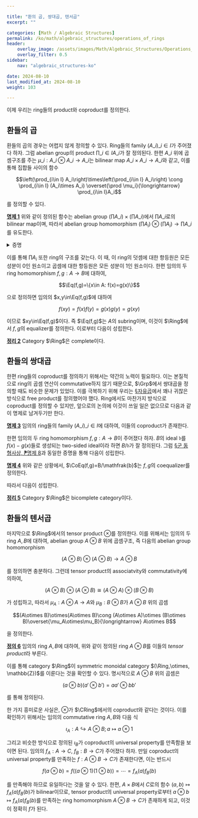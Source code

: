 ```yaml
---

title: "환의 곱, 쌍대곱, 텐서곱"
excerpt: ""

categories: [Math / Algebraic Structures]
permalink: /ko/math/algebraic_structures/operations_of_rings
header:
    overlay_image: /assets/images/Math/Algebraic_Structures/Operations_of_rings.png
    overlay_filter: 0.5
sidebar: 
    nav: "algebraic_structures-ko"

date: 2024-08-10
last_modified_at: 2024-08-10
weight: 103

---
```


이제 우리는 ring들의 product와 coproduct를 정의한다. 

## 환들의 곱

환들의 곱의 경우는 어렵지 않게 정의할 수 있다. Ring들의 family $(A\_i)\_{i\in I}$가 주어졌다 하자. 그럼 abelian group의 product $\prod\_{i\in I}A\_i$가 잘 정의된다. 한편 $A\_i$ 위에 곱셈구조를 주는 $\mu\_i: A\_i\otimes A\_i \rightarrow A\_i$는 bilinear map $A\_i\times A\_i \rightarrow A\_i$와 같고, 이를 통해 집합들 사이의 함수

$$\left(\prod_{i\in I} A_i\right)\times\left(\prod_{i\in I} A_i\right) \cong \prod_{i\in I} (A_i\times A_i) \overset{\prod \mu_i}{\longrightarrow} \prod_{i\in I}A_i$$

를 정의할 수 있다.

<div class="proposition" markdown="1">

<ins id="prop1">**명제 1**</ins> 위와 같이 정의된 함수는 abelian group $\left(\prod A\_i\right)\times\left(\prod A\_i\right)$에서 $\prod A\_i$로의 bilinear map이며, 따라서 abelian group homomorphism $\left(\prod A_i\right)\otimes\left(\prod A_i\right) \rightarrow \prod A\_i$를 유도한다. 

</div>
<details class="proof" markdown="1">
<summary>증명</summary>

위의 함수를 직접 원소로 나타내면, $\prod A\_i$의 원소들은 순서쌍 $(a\_i)\_{i\in I}$의 꼴이며, 두 원소 $(a\_i)\_{i\in I}, (b\_i)\_{i\in I}\in \prod A\_i$에 대해 이들 둘을 위 함수에 넣은 결과는

$$(a_i)_{i\in I}(b_i)_{i\in I}=(a_ib_i)_{i\in I}$$

을 통해 곱셈이 주어지게 된다. 즉 주어진 함수는 두 원소의 성분별로 곱셈을 하는 함수이다. 이제 bilinearity 또한 성분별로 확인할 수 있다. 

</details>

이를 통해 $\prod A_i$ 또한 ring의 구조를 갖는다. 이 때, 이 ring의 덧셈에 대한 항등원은 모든 성분이 $0$인 원소이고 곱셈에 대한 항등원은 모든 성분이 $1$인 원소이다. 한편 임의의 두 ring homomorphism $f,g:A \rightarrow B$에 대하여, 

$$\Eq(f,g)=\{x\in A: f(x)=g(x)\}$$

으로 정의하면 임의의 $x,y\in\Eq(f,g)$에 대하여

$$f(xy)=f(x)f(y)=g(x)g(y)=g(xy)$$

이므로 $xy\in\Eq(f,g)$이다. 즉 $\Eq(f,g)$는 $A$의 subring이며, 이것이 $\Ring$에서 $f,g$의 equalizer를 정의한다. 이로부터 다음이 성립한다.

<div class="proposition" markdown="1">

<ins id="thm2">**정리 2**</ins> Category $\Ring$은 complete이다. 

</div>

## 환들의 쌍대곱

한편 ring들의 coproduct를 정의하기 위해서는 약간의 노력이 필요하다. 이는 본질적으로 ring의 곱셈 연산이 commutative하지 않기 때문으로, $\Grp$에서 쌍대곱을 정의할 때도 비슷한 문제가 있었다. 이를 극복하기 위해 우리는 [§자유곱](/ko/math/algebraic_structures/free_products)에서 꽤나 귀찮은 방식으로 free product를 정의했어야 했다. Ring에서도 마찬가지 방식으로 coproduct를 정의할 수 있지만, 앞으로의 논의에 이것이 쓰일 일은 없으므로 다음과 같이 명제로 남겨두기만 한다. 

<div class="proposition" markdown="1">

<ins id="prop3">**명제 3**</ins> 임의의 ring들의 family $(A\_i)\_{i\in I}$에 대하여, 이들의 coproduct가 존재한다. 

</div>

한편 임의의 두 ring homomorphism $f,g:A \rightarrow B$이 주어졌다 하자. $B$의 ideal $\mathfrak{b}$를 $f(x)-g(x)$들로 생성되는 two-sided ideal이라 하면 $B/\mathfrak{b}$가 잘 정의된다. 그럼 [§군 동형사상, ⁋명제 8](/ko/math/algebraic_structures/isomorphism_theorems#prop8)과 동일한 증명을 통해 다음이 성립한다.

<div class="proposition" markdown="1">

<ins id="prop4">**명제 4**</ins> 위와 같은 상황에서, $\CoEq(f,g)=B/\mathfrak{b}$는 $f,g$의 coequalizer를 정의한다.

</div>

따라서 다음이 성립한다. 

<div class="proposition" markdown="1">

<ins id="thm5">**정리 5**</ins> Category $\Ring$은 bicomplete category이다.

</div>

## 환들의 텐서곱

마지막으로 $\Ring$에서의 tensor product $\otimes$를 정의한다. 이를 위해서는 임의의 두 ring $A,B$에 대하여, abelian group $A\otimes B$ 위에 곱셈구조, 즉 다음의 abelian group homomorphism

$$(A\otimes B)\otimes(A\otimes B) \rightarrow A\otimes B$$

를 정의하면 충분하다. 그런데 tensor product의 associatvity와 commutativity에 의하여, 

$$(A\otimes B)\otimes(A\otimes B)\cong (A\otimes A)\otimes (B\otimes B)$$

가 성립하고, 따라서 $\mu_A:A\otimes A \rightarrow A$와 $\mu_B: B\otimes B$가 $A\otimes B$ 위의 곱셈

$$(A\otimes B)\otimes(A\otimes B)\cong (A\otimes A)\otimes (B\otimes B)\overset{\mu_A\otimes\mu_B}{\longrightarrow} A\otimes B$$

을 정의한다.

<div class="definition" markdown="1">

<ins id="def6">**정의 6**</ins> 임의의 ring $A,B$에 대하여, 위와 같이 정의된 ring $A\otimes B$를 이들의 *tensor product*라 부른다. 

</div>

이를 통해 category $\Ring$이 symmetric monoidal category $(\Ring,\otimes, \mathbb{Z})$를 이룬다는 것을 확인할 수 있다. 명시적으로 $A\otimes B$ 위의 곱셈은

$$(a\otimes b)(a'\otimes b')=aa'\otimes bb'$$

를 통해 정의된다. 

한 가지 흥미로운 사실은, $\otimes$가 $\CRing$에서의 coproduct와 같다는 것이다. 이를 확인하기 위해서는 임의의 commutative ring $A,B$와 다음 식

$$\iota_A: A \hookrightarrow A\otimes B;a\mapsto a\otimes 1$$

그리고 비슷한 방식으로 정의된 $\iota_B$가 coproduct의 universal property를 만족함을 보이면 된다. 임의의 $f_A: A \rightarrow C$, $f_B: B \rightarrow C$가 주어졌다 하자. 만일 coproduct의 universal property를 만족하는 $f: A\otimes B \rightarrow C$가 존재한다면, 이는 반드시

$$f(a\otimes b)=f((a\otimes 1)(1\otimes b))=\cdots=f_A(a)f_B(b)$$

를 만족해야 하므로 유일하다는 것을 알 수 있다. 한편, $A\times B$에서 $C$로의 함수 $(a,b)\mapsto f_A(a)f_B(b)$가 bilinear이므로, tensor product의 universal property로부터 $a\otimes b\mapsto f_A(a)f_B(b)$를 만족하는 ring homomorphism $A\otimes B \rightarrow C$가 존재하게 되고, 이것이 정확히 $f$가 된다. 
